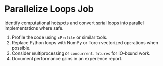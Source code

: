 # Parallelize Loops Job

Identify computational hotspots and convert serial loops into parallel
implementations where safe.

1. Profile the code using `cProfile` or similar tools.
2. Replace Python loops with NumPy or Torch vectorized operations when possible.
3. Consider multiprocessing or `concurrent.futures` for IO-bound work.
4. Document performance gains in an experience report.
